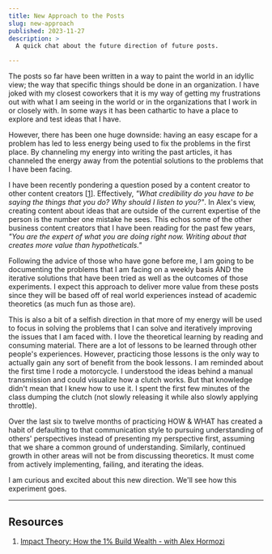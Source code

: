 ```yaml
---
title: New Approach to the Posts
slug: new-approach
published: 2023-11-27
description: >
  A quick chat about the future direction of future posts.

---
```


The posts so far have been written in a way to paint the world in an idyllic view; the way that specific things should
be done in an organization. I have joked with my closest coworkers that it is my way of getting my frustrations out
with what I am seeing in the world or in the organizations that I work in or closely with. In some ways it has been
cathartic to have a place to explore and test ideas that I have.

However, there has been one huge downside: having an easy escape for a problem has led to less energy being used to fix
the problems in the first place. By channeling my energy into writing the past articles, it has channeled the energy
away from the potential solutions to the problems that I have been facing.

I have been recently pondering a question posed by a content creator to other content creators
[[1](https://www.youtube.com/watch?v=JRPChBZ0Rjo)]. Effectively, _"What credibility do you have to be saying the things
that you do? Why should I listen to you?"_. In Alex's view, creating content about ideas that are outside of the current
expertise of the person is the number one mistake he sees. This echos some of the other business content creators that I
have been reading for the past few years, _"You are the expert of what you are doing right now. Writing about that
creates more value than hypotheticals."_

Following the advice of those who have gone before me, I am going to be documenting the problems that I am facing on a
weekly basis AND the iterative solutions that have been tried as well as the outcomes of those experiments. I expect
this approach to deliver more value from these posts since they will be based off of real world experiences instead of
academic theoretics (as much fun as those are). 

This is also a bit of a selfish direction in that more of my energy will be used to focus in solving the problems that I
can solve and iteratively improving the issues that I am faced with. I love the theoretical learning by reading and
consuming material. There are a lot of lessons to be learned through other people's experiences. However, practicing
those lessons is the only way to actually gain any sort of benefit from the book lessons. I am reminded about the first
time I rode a motorcycle. I understood the ideas behind a manual transmission and could visualize how a clutch works.
But that knowledge didn't mean that I knew how to use it. I spent the first few minutes of the class dumping the clutch
(not slowly releasing it while also slowly applying throttle). 

Over the last six to twelve months of practicing HOW & WHAT has created a habit of defaulting to that communication
style to pursuing understanding of others' perspectives instead of presenting my perspective first, assuming that we
share a common ground of understanding. Similarly, continued growth in other areas will not be from discussing
theoretics. It must come from actively implementing, failing, and iterating the ideas.

I am curious and excited about this new direction. We'll see how this experiment goes.

---

## Resources 

1. [Impact Theory: How the 1% Build Wealth - with Alex Hormozi](https://www.youtube.com/watch?v=JRPChBZ0Rjo)

